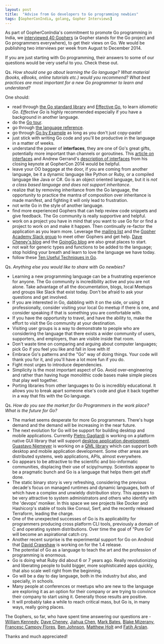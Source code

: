 ```yaml
---
layout: post
title:  "Advise from Go developers to Go programming newbies"
tags: [GopherConIndia, golang, Gopher Interviews]
---
```


As part of GopherConIndia's commitment to promote Go programming in India, we [interviewed 40 Gophers](http://list.ly/list/Pak-gopher-interviews) (a Gopher stands for the Go project and Go programmers everywhere), to get their views on Go. We would be publishing two interviews per week from August to December 2014.

If you are just starting with Go programming, their answers to some of our questions would be very useful to you. Check these out.

Qs. *How should one go about learning the Go language? What material (books, eBooks, online tutorials etc.) would you recommend? What best practices are most important for a new Go programmer to learn and understand?*

One should:

* read through [the Go standard library](http://golang.org/pkg/) and [Effective Go](http://golang.org/doc/effective_go.html), to learn *idiomatic Go*. *Effective Go* is highly recommended especially if you have a background in another language.
* do the [Go tour](http://tour.golang.org/#1).
* go through [the language reference](https://golang.org/ref/spec).
* go through [Go by Example](https://gobyexample.com/) as long as you don't just copy-paste!
* just stick with writing Go code and you'll be productive in the language in a matter of weeks.
* understand the power of **interfaces**, they are one of Go's great gifts, potentially more important than channels or goroutines. This [article on interfaces](http://mwholt.blogspot.in/2014/08/maximizing-use-of-interfaces-in-go.html) and Andrew Gerrand's [description of interfaces](http://talks.golang.org/2014/go4gophers.slide#5) from his closing keynote at GopherCon 2014 would be helpful.
* leave your OO baggage at the door, if you are coming from another language, be it a dynamic language like Python or Ruby, or a compiled language like Java or C#. Go is an object oriented language, but it is *not a class based language and does not support inheritance*.
* realize that by removing inheritance from the Go language, the opportunity to practice the mantra of composition over inheritance is made manifest, and fighting it will only lead to frustration.
* not write Go in the style of another language.
* find more experienced Gophers that can help review code snippets and give feedback. The Go community is really supportive and helpful.
* work on a project you have in mind that you want to use Go for or find a project to work on and make it happen. Then continually re-factor the application as you learn more. Leverage the [mailing list](https://groups.google.com/forum/#!forum/golang-nuts) and the [Gopher Academy Slack group](https://gophers.slack.com/) to meet other Gophers and get help. [Dave Cheney's blog](http://dave.cheney.net/) and the [GoingGo blog](http://www.goinggo.net/) are also great places to start.
* not wait for generic types and functions to be added to the language; stop holding your breath and learn to love the language we have today.
* follow these [Ten Useful Techniques in Go](http://arslan.io/ten-useful-techniques-in-go).

Qs. *Anything else you would like to share with Go newbies?*

* Learning a new programming language can be a frustrating experience for anyone. The Go community is incredibility active and you are not alone. Take advantage of all the documentation, blogs, local Meetups and groups like Slack that exist today. Don't be afraid to ask your questions and get involved.
* If you are interested in Go, dabbling with it on the side, or using it professionally, consider visiting your local Go meetup if there is one, and consider speaking if that is something you are comfortable with.
* If you have the opportunity to travel, and have the ability to, make the effort to visit the Go community at your destination.
* Visiting user groups is a way to demonstrate to people who are considering the language that there exists a wider community of users, supporters, and employers, than are visible inside that room.
* Don't waste time on comparing and arguing about computer languages; pick Go if you feel you like and fall in love with it!
* Embrace Go's patterns and the "Go" way of doing things. Your code will thank you for it, and you'll have a lot more fun if you do.
* Fight most urges to introduce dependencies.
* Simplicity is the most important aspect of Go. Avoid over-engineering and rather than having huge monolithic code bases make simple pieces that play well together.
* Porting libraries from other languages to Go is incredibly educational. It allows you to break apart someone else's code and glue it back together in a way that fits with the Go language.

Qs. *How do you see the market for Go Programmers in the work place? What is the future for Go?*

* The market seems desperate for more Go programmers. There's huge demand and the demand will be increasing in the near future.
* The next evolution for Go will be support for building desktop and mobile applications. Currently [Pietro Gagliardi](https://twitter.com/pgandlabs) is working on a platform native GUI library that will support [desktop application development](https://github.com/andlabs/ui). [Guastavo Niemeyer](https://twitter.com/gniemeyer) is working on a [QML library](https://github.com/go-qml/qml) which can support both desktop and mobile application development. Some other areas are distributed systems, web applications, APIs, almost everywhere.
* Go appears to be attractive to the scientific and bio-informatic communities, displacing their use of scipy/numpy. Scientists appear to be a pragmatic bunch and Go is a language that helps them get stuff done.
* The static binary story is very refreshing, considering the previous decade's focus on managed runtimes and dynamic languages, both of which have a complex and unwieldy distribution story. This appears to be very attractive to system administrators and others who identify with the 'devops' moniker. In this space we see projects like Docker and Hashicorp's stable of tools like Consul, Serf, and the recently released Terraform, leading the charge.
* One of the unexpected successes of Go is its applicability for programmers producing cross platform CLI tools, previously a domain of C and operating system distributions. Over time the goal of "Pure Go" will become an aspirational catch cry.
* Another recent surprise is the experimental support for Go on Android that [David Crawshaw](https://twitter.com/davidcrawshaw) is working on for the 1.4 release.
* The potential of Go as a language to teach the art and the profession of programming is enormous.
* Go is doing what Ruby did about 6 or 7 years ago. Really revolutionizing and liberating people to build bigger, more sophisticated apps quickly, that also scale well right from the beginning.
* Go will be a day to day language, both in the industry but also, and specially, in schools.
* Many people at conferences or meetups who are new to the language are exploring it as an option for their company or are trying to convince their company to start using it. Generally those results are positive.
* It will probably take a while to reach critical mass, but Go is, in many ways, really going places.

The Gophers, so far, who have spent time answering our questions are - [William Kennedy](http://www.gophercon.in/blog/2014/07/28/williaminterview/), [Dave Cheney](http://www.gophercon.in/blog/2014/08/03/daveinterview/), [Jiahua Chen](http://www.gophercon.in/blog/2014/08/10/jiahuainterview/), [Mark Bates](http://www.gophercon.in/blog/2014/08/15/markinterview/), [Blake Mizerany](http://www.gophercon.in/blog/2014/08/19/blakeinterview/), [Francesc Campoy Flores](http://www.gophercon.in/blog/2014/08/22/francescinterview/), [Ben Johnson](http://www.gophercon.in/blog/2014/08/26/beninterview/), [Matthew Holt](http://www.gophercon.in/blog/2014/08/29/holtinterview/) and [Fatih Arslan](http://www.gophercon.in/blog/2014/09/02/fatihinterview/).

Thanks and much appreciated!


